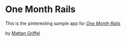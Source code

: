 # One Month Rails

This is the pinteresting sample app for 
[*One Month Rails*](http://onemonthrails.com)

by [Mattan Griffel](http://mattangriffel.com)


